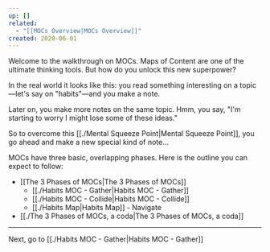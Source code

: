 ```yaml
---
up: []
related:
  - "[[MOCs Overview|MOCs Overview]]"
created: 2020-06-01
---
```

Welcome to the walkthrough on MOCs. Maps of Content are one of the ultimate thinking tools. But how do you unlock this new superpower?

In the real world it looks like this: you read something interesting on a topic—let's say on "habits"—and you make a note. 

Later on, you make more notes on the same topic. Hmm, you say, "I'm starting to worry I might lose some of these ideas." 

So to overcome this [[./Mental Squeeze Point|Mental Squeeze Point]], you go ahead and make a new special kind of note...

MOCs have three basic, overlapping phases. Here is the outline you can expect to follow:

- [[The 3 Phases of MOCs|The 3 Phases of MOCs]]
	- [[./Habits MOC - Gather|Habits MOC - Gather]]
	- [[./Habits MOC - Collide|Habits MOC - Collide]]
	- [[./Habits Map|Habits Map]] - Navigate
- [[./The 3 Phases of MOCs, a coda|The 3 Phases of MOCs, a coda]]

---

Next, go to [[./Habits MOC - Gather|Habits MOC - Gather]]

